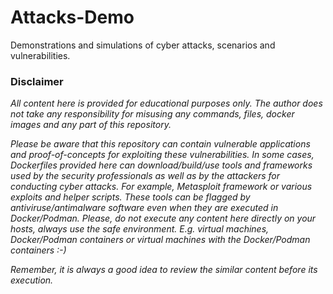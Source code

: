 # Attacks-Demo

Demonstrations and simulations of cyber attacks, scenarios and vulnerabilities.

### Disclaimer

*All content here is provided for educational purposes only. The author does not take any responsibility for misusing any commands, files, docker images and any part of this repository.*

*Please be aware that this repository can contain vulnerable applications and proof-of-concepts for exploiting these vulnerabilities. In some cases, Dockerfiles provided here can download/build/use tools and frameworks used by the security professionals as well as by the attackers for conducting cyber attacks. For example, Metasploit framework or various exploits and helper scripts. These tools can be flagged by antiviruse/antimalware software even when they are executed in Docker/Podman. Please, do not execute any content here directly on your hosts, always use the safe environment. E.g. virtual machines, Docker/Podman containers or virtual machines with the Docker/Podman containers :-)*

*Remember, it is always a good idea to review the similar content before its execution.*
